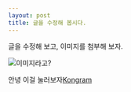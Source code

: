 ```yaml
---
layout: post
title: 글을 수정해 봅시다.
---
```


글을 수정해 보고, 이미지를 첨부해 보자.

![이미지라고?](https://d13yacurqjgara.cloudfront.net/users/1960/screenshots/2093099/roo_1x.jpg)

안녕 이걸 눌러보자[Kongram](https://kongram.com)

